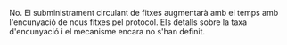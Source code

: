 No. El subministrament circulant de fitxes augmentarà amb el temps amb l'encunyació de nous fitxes pel protocol. Els detalls sobre la taxa d'encunyació i el mecanisme encara no s'han definit.